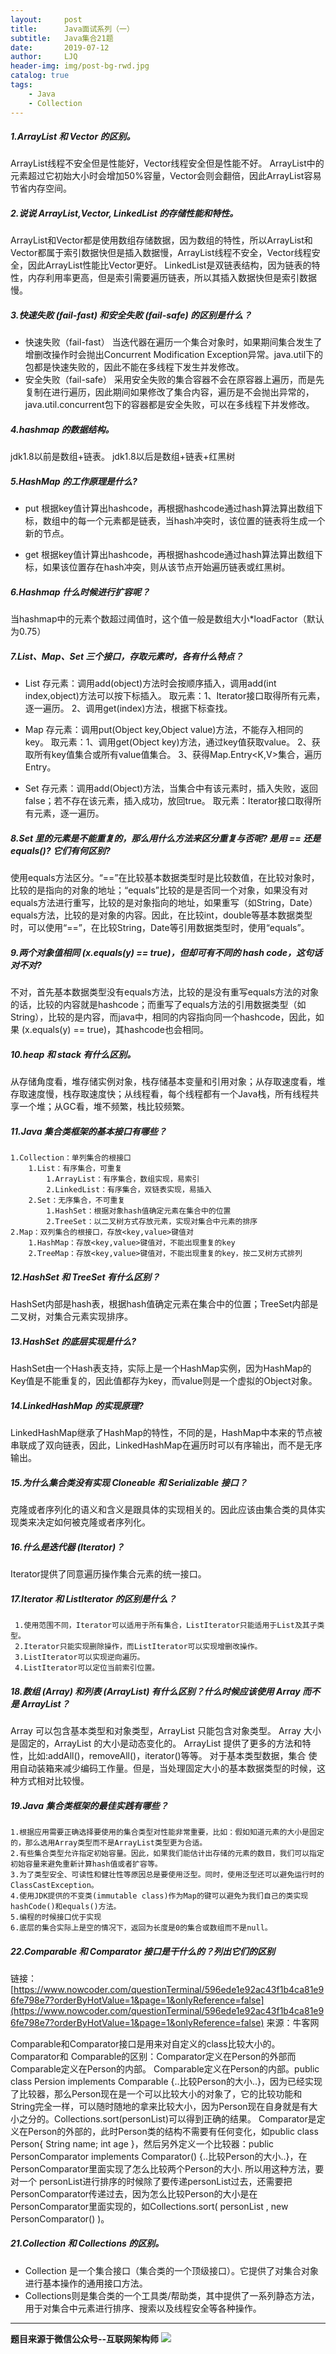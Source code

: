 ```yaml
---
layout:     post
title:      Java面试系列（一）
subtitle:   Java集合21题
date:       2019-07-12
author:     LJQ
header-img: img/post-bg-rwd.jpg
catalog: true
tags:
    - Java
    - Collection
---
```


##### 1.ArrayList 和 Vector 的区别。

ArrayList线程不安全但是性能好，Vector线程安全但是性能不好。
ArrayList中的元素超过它初始大小时会增加50%容量，Vector会则会翻倍，因此ArrayList容易节省内存空间。

##### 2.说说 ArrayList,Vector, LinkedList 的存储性能和特性。

ArrayList和Vector都是使用数组存储数据，因为数组的特性，所以ArrayList和Vector都属于索引数据快但是插入数据慢，ArrayList线程不安全，Vector线程安全，因此ArrayList性能比Vector更好。
LinkedList是双链表结构，因为链表的特性，内存利用率更高，但是索引需要遍历链表，所以其插入数据快但是索引数据慢。

##### 3.快速失败 (fail-fast) 和安全失败 (fail-safe) 的区别是什么？

- 快速失败（fail-fast）
当迭代器在遍历一个集合对象时，如果期间集合发生了增删改操作时会抛出Concurrent Modification Exception异常。java.util下的包都是快速失败的，因此不能在多线程下发生并发修改。
- 安全失败（fail-safe）
采用安全失败的集合容器不会在原容器上遍历，而是先复制在进行遍历，因此期间如果修改了集合内容，遍历是不会抛出异常的，java.util.concurrent包下的容器都是安全失败，可以在多线程下并发修改。

##### 4.hashmap 的数据结构。

jdk1.8以前是数组+链表。
jdk1.8以后是数组+链表+红黑树

##### 5.HashMap 的工作原理是什么?

- put
根据key值计算出hashcode，再根据hashcode通过hash算法算出数组下标，数组中的每一个元素都是链表，当hash冲突时，该位置的链表将生成一个新的节点。

- get
根据key值计算出hashcode，再根据hashcode通过hash算法算出数组下标，如果该位置存在hash冲突，则从该节点开始遍历链表或红黑树。

##### 6.Hashmap 什么时候进行扩容呢？

当hashmap中的元素个数超过阈值时，这个值一般是数组大小*loadFactor（默认为0.75）

##### 7.List、Map、Set 三个接口，存取元素时，各有什么特点？

- List
存元素：调用add(object)方法时会按顺序插入，调用add(int index,object)方法可以按下标插入。
取元素：1、Iterator接口取得所有元素，逐一遍历。
2、调用get(index)方法，根据下标查找。

- Map
存元素：调用put(Object key,Object value)方法，不能存入相同的key。
取元素：1、调用get(Object key)方法，通过key值获取value。
2、获取所有key值集合或所有value值集合。
3、获得Map.Entry<K,V>集合，遍历Entry。

- Set
存元素：调用add(Object)方法，当集合中有该元素时，插入失败，返回false；若不存在该元素，插入成功，放回true。
取元素：Iterator接口取得所有元素，逐一遍历。

##### 8.Set 里的元素是不能重复的，那么用什么方法来区分重复与否呢? 是用 == 还是 equals()? 它们有何区别?

使用equals方法区分。“==”在比较基本数据类型时是比较数值，在比较对象时，比较的是指向的对象的地址；“equals”比较的是是否同一个对象，如果没有对equals方法进行重写，比较的是对象指向的地址，如果重写（如String，Date）equals方法，比较的是对象的内容。因此，在比较int，double等基本数据类型时，可以使用“==”，在比较String，Date等引用数据类型时，使用“equals”。

##### 9.两个对象值相同 (x.equals(y) == true)，但却可有不同的 hash code，这句话对不对?

不对，首先基本数据类型没有equals方法，比较的是没有重写equals方法的对象的话，比较的内容就是hashcode；而重写了equals方法的引用数据类型（如String），比较的是内容，而java中，相同的内容指向同一个hashcode，因此，如果 (x.equals(y) == true)，其hashcode也会相同。

##### 10.heap 和 stack 有什么区别。

从存储角度看，堆存储实例对象，栈存储基本变量和引用对象；从存取速度看，堆存取速度慢，栈存取速度快；从线程看，每个线程都有一个Java栈，所有线程共享一个堆；从GC看，堆不频繁，栈比较频繁。

##### 11.Java 集合类框架的基本接口有哪些？

    1.Collection：单列集合的根接口
        1.List：有序集合，可重复
            1.ArrayList：有序集合，数组实现，易索引
            2.LinkedList：有序集合，双链表实现，易插入
        2.Set：无序集合，不可重复
            1.HashSet：根据对象hash值确定元素在集合中的位置
            2.TreeSet：以二叉树方式存放元素，实现对集合中元素的排序
    2.Map：双列集合的根接口，存放<key,value>键值对
        1.HashMap：存放<key,value>键值对，不能出现重复的key
        2.TreeMap：存放<key,value>键值对，不能出现重复的key，按二叉树方式排列

##### 12.HashSet 和 TreeSet 有什么区别？

HashSet内部是hash表，根据hash值确定元素在集合中的位置；TreeSet内部是二叉树，对集合元素实现排序。

##### 13.HashSet 的底层实现是什么?

HashSet由一个Hash表支持，实际上是一个HashMap实例，因为HashMap的Key值是不能重复的，因此值都存为key，而value则是一个虚拟的Object对象。

##### 14.LinkedHashMap 的实现原理?

LinkedHashMap继承了HashMap的特性，不同的是，HashMap中本来的节点被串联成了双向链表，因此，LinkedHashMap在遍历时可以有序输出，而不是无序输出。

##### 15.为什么集合类没有实现 Cloneable 和 Serializable 接口？

克隆或者序列化的语义和含义是跟具体的实现相关的。因此应该由集合类的具体实现类来决定如何被克隆或者序列化。

##### 16.什么是迭代器 (Iterator)？

Iterator提供了同意遍历操作集合元素的统一接口。

##### 17.Iterator 和 ListIterator 的区别是什么？

     1.使用范围不同，Iterator可以适用于所有集合，ListIterator只能适用于List及其子类型。
     2.Iterator只能实现删除操作，而ListIterator可以实现增删改操作。
     3.ListIterator可以实现逆向遍历。
     4.ListIterator可以定位当前索引位置。

##### 18.数组 (Array) 和列表 (ArrayList) 有什么区别？什么时候应该使用 Array 而不是 ArrayList？

Array 可以包含基本类型和对象类型，ArrayList 只能包含对象类型。 Array 大小是固定的，ArrayList 的大小是动态变化的。
ArrayList 提供了更多的方法和特性，比如:addAll()，removeAll()，iterator()等等。 对于基本类型数据，集合 使用自动装箱来减少编码工作量。但是，当处理固定大小的基本数据类型的时候，这种方式相对比较慢。

##### 19.Java 集合类框架的最佳实践有哪些？

    1.根据应用需要正确选择要使用的集合类型对性能非常重要，比如：假如知道元素的大小是固定的，那么选用Array类型而不是ArrayList类型更为合适。
    2.有些集合类型允许指定初始容量。因此，如果我们能估计出存储的元素的数目，我们可以指定初始容量来避免重新计算hash值或者扩容等。
    3.为了类型安全、可读性和健壮性等原因总是要使用泛型。同时，使用泛型还可以避免运行时的ClassCastException。
    4.使用JDK提供的不变类(immutable class)作为Map的键可以避免为我们自己的类实现hashCode()和equals()方法。
    5.编程的时候接口优于实现
    6.底层的集合实际上是空的情况下，返回为长度是0的集合或数组而不是null。

##### 22.Comparable 和 Comparator 接口是干什么的？列出它们的区别

链接：[https://www.nowcoder.com/questionTerminal/596ede1e92ac43f1b4ca81e96fe798e7?orderByHotValue=1&page=1&onlyReference=false](https://www.nowcoder.com/questionTerminal/596ede1e92ac43f1b4ca81e96fe798e7?orderByHotValue=1&page=1&onlyReference=false)
来源：牛客网

Comparable和Comparator接口是用来对自定义的class比较大小的。
Comparator和 Comparable的区别：Comparator定义在Person的外部而Comparable定义在Person的内部。
Comparable定义在Person的内部。public class Persion implements Comparable {..比较Person的大小..}，因为已经实现了比较器，那么Person现在是一个可以比较大小的对象了，它的比较功能和String完全一样，可以随时随地的拿来比较大小，因为Person现在自身就是有大小之分的。Collections.sort(personList)可以得到正确的结果。
Comparator是定义在Person的外部的，此时Person类的结构不需要有任何变化，如public class Person{ String name; int age }，然后另外定义一个比较器：public PersonComparator implements Comparator() {..比较Person的大小..}，在PersonComparator里面实现了怎么比较两个Person的大小. 所以用这种方法，要对一个 personList进行排序的时候除了要传递personList过去，还需要把PersonComparator传递过去，因为怎么比较Person的大小是在PersonComparator里面实现的，如Collections.sort( personList , new PersonComparator() )。


##### 21.Collection 和 Collections 的区别。

- Collection 是一个集合接口（集合类的一个顶级接口）。它提供了对集合对象进行基本操作的通用接口方法。
- Collections则是集合类的一个工具类/帮助类，其中提供了一系列静态方法，用于对集合中元素进行排序、搜索以及线程安全等各种操作。

---

**题目来源于微信公众号--互联网架构师**
![](https://upload-images.jianshu.io/upload_images/15504753-58113568a7daf39c.png?imageMogr2/auto-orient/strip%7CimageView2/2/w/1240)
